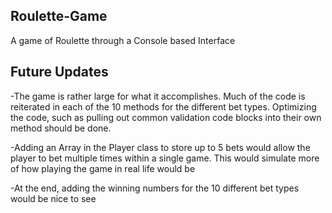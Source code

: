 ## Roulette-Game
A game of Roulette through a Console based Interface

## Future Updates
-The game is rather large for what it accomplishes.
Much of the code is reiterated in each of the 10 methods for the different bet types.
Optimizing the code, such as pulling out common validation code blocks into their own method should be done.

-Adding an Array in the Player class to store up to 5 bets would allow the player to bet multiple times within a single game. This would simulate more of how playing the game in real life would be

-At the end, adding the winning numbers for the 10 different bet types would be nice to see
